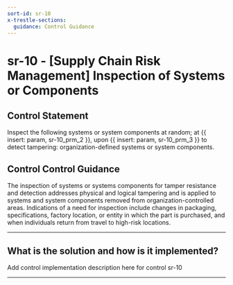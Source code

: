 ```yaml
---
sort-id: sr-10
x-trestle-sections:
  guidance: Control Guidance
---
```


# sr-10 - \[Supply Chain Risk Management\] Inspection of Systems or Components

## Control Statement

Inspect the following systems or system components at random; at {{ insert: param, sr-10_prm_2 }}, upon {{ insert: param, sr-10_prm_3 }}  to detect tampering: organization-defined systems or system components.

## Control Control Guidance

The inspection of systems or systems components for tamper resistance and detection addresses physical and logical tampering and is applied to systems and system components removed from organization-controlled areas. Indications of a need for inspection include changes in packaging, specifications, factory location, or entity in which the part is purchased, and when individuals return from travel to high-risk locations.

______________________________________________________________________

## What is the solution and how is it implemented?

Add control implementation description here for control sr-10

______________________________________________________________________
